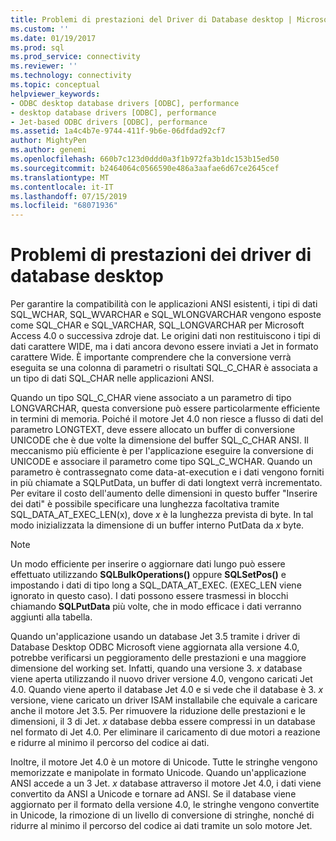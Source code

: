 ```yaml
---
title: Problemi di prestazioni del Driver di Database desktop | Microsoft Docs
ms.custom: ''
ms.date: 01/19/2017
ms.prod: sql
ms.prod_service: connectivity
ms.reviewer: ''
ms.technology: connectivity
ms.topic: conceptual
helpviewer_keywords:
- ODBC desktop database drivers [ODBC], performance
- desktop database drivers [ODBC], performance
- Jet-based ODBC drivers [ODBC], performance
ms.assetid: 1a4c4b7e-9744-411f-9b6e-06dfdad92cf7
author: MightyPen
ms.author: genemi
ms.openlocfilehash: 660b7c123d0ddd0a3f1b972fa3b1dc153b15ed50
ms.sourcegitcommit: b2464064c0566590e486a3aafae6d67ce2645cef
ms.translationtype: MT
ms.contentlocale: it-IT
ms.lasthandoff: 07/15/2019
ms.locfileid: "68071936"
---
```

# <a name="desktop-database-driver-performance-issues"></a>Problemi di prestazioni dei driver di database desktop
Per garantire la compatibilità con le applicazioni ANSI esistenti, i tipi di dati SQL_WCHAR, SQL_WVARCHAR e SQL_WLONGVARCHAR vengono esposte come SQL_CHAR e SQL_VARCHAR, SQL_LONGVARCHAR per Microsoft Access 4.0 o successiva zdroje dat. Le origini dati non restituiscono i tipi di dati carattere WIDE, ma i dati ancora devono essere inviati a Jet in formato carattere Wide. È importante comprendere che la conversione verrà eseguita se una colonna di parametri o risultati SQL_C_CHAR è associata a un tipo di dati SQL_CHAR nelle applicazioni ANSI.  
  
 Quando un tipo SQL_C_CHAR viene associato a un parametro di tipo LONGVARCHAR, questa conversione può essere particolarmente efficiente in termini di memoria. Poiché il motore Jet 4.0 non riesce a flusso di dati del parametro LONGTEXT, deve essere allocato un buffer di conversione UNICODE che è due volte la dimensione del buffer SQL_C_CHAR ANSI. Il meccanismo più efficiente è per l'applicazione eseguire la conversione di UNICODE e associare il parametro come tipo SQL_C_WCHAR. Quando un parametro è contrassegnato come data-at-execution e i dati vengono forniti in più chiamate a SQLPutData, un buffer di dati longtext verrà incrementato. Per evitare il costo dell'aumento delle dimensioni in questo buffer "Inserire dei dati" è possibile specificare una lunghezza facoltativa tramite SQL_DATA_AT_EXEC_LEN(x), dove *x* è la lunghezza prevista di byte. In tal modo inizializzata la dimensione di un buffer interno PutData da *x* byte.  
  
> [!NOTE]  
>  Un modo efficiente per inserire o aggiornare dati lungo può essere effettuato utilizzando **SQLBulkOperations()** oppure **SQLSetPos()** e impostando i dati di tipo long a SQL_DATA_AT_EXEC. (EXEC_LEN viene ignorato in questo caso). I dati possono essere trasmessi in blocchi chiamando **SQLPutData** più volte, che in modo efficace i dati verranno aggiunti alla tabella.  
  
 Quando un'applicazione usando un database Jet 3.5 tramite i driver di Database Desktop ODBC Microsoft viene aggiornata alla versione 4.0, potrebbe verificarsi un peggioramento delle prestazioni e una maggiore dimensione del working set. Infatti, quando una versione 3. *x* database viene aperta utilizzando il nuovo driver versione 4.0, vengono caricati Jet 4.0. Quando viene aperto il database Jet 4.0 e si vede che il database è 3. *x* versione, viene caricato un driver ISAM installabile che equivale a caricare anche il motore Jet 3.5. Per rimuovere la riduzione delle prestazioni e le dimensioni, il 3 di Jet. *x* database debba essere compressi in un database nel formato di Jet 4.0. Per eliminare il caricamento di due motori a reazione e ridurre al minimo il percorso del codice ai dati.  
  
 Inoltre, il motore Jet 4.0 è un motore di Unicode. Tutte le stringhe vengono memorizzate e manipolate in formato Unicode. Quando un'applicazione ANSI accede a un 3 Jet. *x* database attraverso il motore Jet 4.0, i dati viene convertito da ANSI a Unicode e tornare ad ANSI. Se il database viene aggiornato per il formato della versione 4.0, le stringhe vengono convertite in Unicode, la rimozione di un livello di conversione di stringhe, nonché di ridurre al minimo il percorso del codice ai dati tramite un solo motore Jet.
